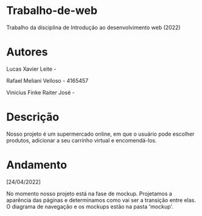 # Trabalho-de-web
Trabalho da disciplina de Introdução ao desenvolvimento web (2022)

# Autores
Lucas Xavier Leite - 

Rafael Meliani Velloso - 4165457

Vinicius Finke Raiter José - 

# Descrição
Nosso projeto é um supermercado online, em que o usuário pode escolher produtos, adicionar a seu carrinho virtual e encomendá-los.

# Andamento
[24/04/2022]

No momento nosso projeto está na fase de mockup. Projetamos a aparência das páginas e determinamos como vai ser a transição entre elas. O diagrama de navegação e os mockups estão na pasta 'mockup'.
